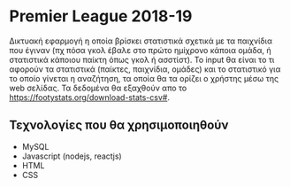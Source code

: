 # Premier League 2018-19

Δικτυακή εφαρμογή η οποία βρίσκει στατιστικά σχετικά με τα παιχνίδια που έγιναν (πχ πόσα γκολ έβαλε στο πρώτο ημίχρονο κάποια ομάδα, ή στατιστικά κάποιου παίκτη όπως γκολ ή ασστίστ). Το input θα είναι το τι αφορούν τα στατιστικά (παίκτες, παιχνίδια, ομάδες) και το στατιστικό για το οποίο γίνεται η αναζήτηση, τα οποία θα τα ορίζει ο χρήστης μέσω της web σελίδας. Τα δεδομένα θα εξαχθούν απο το https://footystats.org/download-stats-csv#.

## Τεχνολογίες που θα χρησιμοποιηθούν
* MySQL
* Javascript (nodejs, reactjs)
* HTML
* CSS
